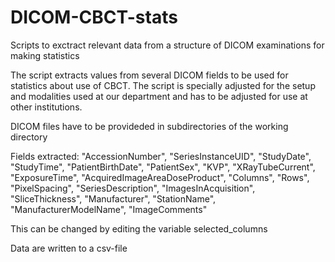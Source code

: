 # DICOM-CBCT-stats
Scripts to exctract relevant data from a structure of DICOM examinations for making statistics

The script extracts values from several DICOM fields to be used for statistics about use of CBCT. The script is specially adjusted for the setup and modalities used at our department and has to be adjusted for use at other institutions.

DICOM files have to be provideded in subdirectories of the working directory

Fields extracted:
    "AccessionNumber", "SeriesInstanceUID", "StudyDate", "StudyTime",
    "PatientBirthDate", "PatientSex",
    "KVP", "XRayTubeCurrent", "ExposureTime", "AcquiredImageAreaDoseProduct",
    "Columns", "Rows", "PixelSpacing", "SeriesDescription", "ImagesInAcquisition", "SliceThickness", 
    "Manufacturer", "StationName", "ManufacturerModelName",
    "ImageComments"

This can be changed by editing the variable selected_columns

Data are written to a csv-file
